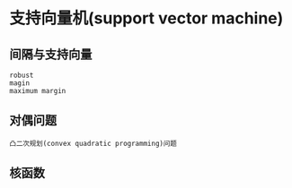 # 支持向量机(support vector machine)
## 间隔与支持向量
    robust
    magin
    maximum margin
## 对偶问题
    凸二次规划(convex quadratic programming)问题
## 核函数
